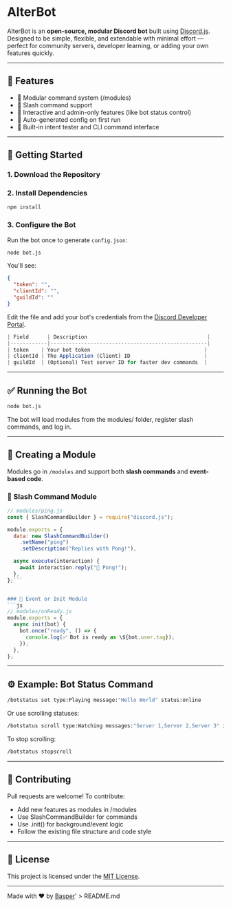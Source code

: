 # AlterBot

AlterBot is an **open-source, modular Discord bot** built using [Discord.js](https://discord.js.org). Designed to be simple, flexible, and extendable with minimal effort — perfect for community servers, developer learning, or adding your own features quickly.

---

## 🔧 Features

- 🔌 Modular command system (/modules)
- 💬 Slash command support
- 🧠 Interactive and admin-only features (like bot status control)
- 📂 Auto-generated config on first run
- 🧪 Built-in intent tester and CLI command interface

---

## 🚀 Getting Started

### 1. Download the Repository

### 2. Install Dependencies

```bash
npm install
```
### 3. Configure the Bot

Run the bot once to generate `config.json`:

```bash
node bot.js
```


You'll see:

```json
{
  "token": "",
  "clientId": "",
  "guildId": ""
}
```


Edit the file and add your bot\'s credentials from the [Discord Developer Portal](https://discord.com/developers/applications).

```js
| Field      | Description                                       |
|------------|---------------------------------------------------|
| token    | Your bot token                                     |
| clientId | The Application (Client) ID                        |
| guildId  | (Optional) Test server ID for faster dev commands  |
```

---

## ✅ Running the Bot

```bash
node bot.js
```


The bot will load modules from the modules/ folder, register slash commands, and log in.

---

## 🧱 Creating a Module

Modules go in `/modules` and support both **slash commands** and **event-based code**.

### 🔹 Slash Command Module
```js
// modules/ping.js
const { SlashCommandBuilder } = require("discord.js");

module.exports = {
  data: new SlashCommandBuilder()
    .setName("ping")
    .setDescription("Replies with Pong!"),

  async execute(interaction) {
    await interaction.reply("🏓 Pong!");
  },
};```


### 🔹 Event or Init Module
```js
// modules/onReady.js
module.exports = {
  async init(bot) {
    bot.once("ready", () => {
      console.log(✅ Bot is ready as \${bot.user.tag});
    });
  },
};
```

---

## ⚙️ Example: Bot Status Command

```bash
/botstatus set type:Playing message:"Hello World" status:online
```


Or use scrolling statuses:

```bash
/botstatus scroll type:Watching messages:"Server 1,Server 2,Server 3" interval:10
```

To stop scrolling:

```bash
/botstatus stopscroll
```

---

## 🤝 Contributing

Pull requests are welcome! To contribute:

- Add new features as modules in /modules
- Use SlashCommandBuilder for commands
- Use .init() for background/event logic
- Follow the existing file structure and code style

---

## 📄 License

This project is licensed under the [MIT License](LICENSE).

---

Made with ❤️ by [Basper](https://github.com/BasperLasper)' > README.md
